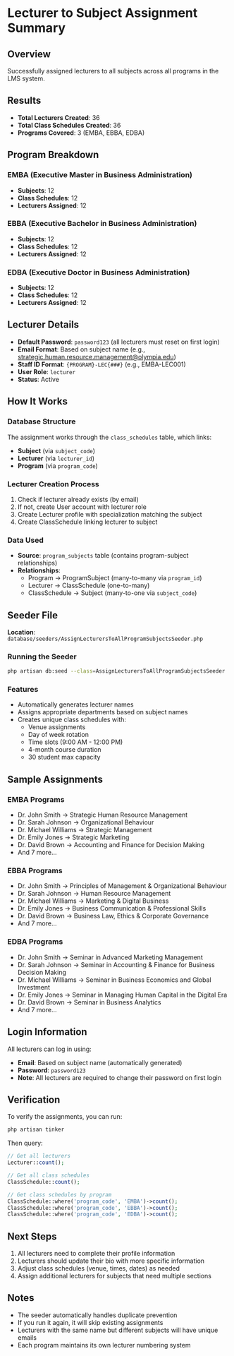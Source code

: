 # Lecturer to Subject Assignment Summary

## Overview
Successfully assigned lecturers to all subjects across all programs in the LMS system.

## Results
- **Total Lecturers Created**: 36
- **Total Class Schedules Created**: 36
- **Programs Covered**: 3 (EMBA, EBBA, EDBA)

## Program Breakdown

### EMBA (Executive Master in Business Administration)
- **Subjects**: 12
- **Class Schedules**: 12
- **Lecturers Assigned**: 12

### EBBA (Executive Bachelor in Business Administration)
- **Subjects**: 12
- **Class Schedules**: 12
- **Lecturers Assigned**: 12

### EDBA (Executive Doctor in Business Administration)
- **Subjects**: 12
- **Class Schedules**: 12
- **Lecturers Assigned**: 12

## Lecturer Details
- **Default Password**: `password123` (all lecturers must reset on first login)
- **Email Format**: Based on subject name (e.g., strategic.human.resource.management@olympia.edu)
- **Staff ID Format**: `{PROGRAM}-LEC{###}` (e.g., EMBA-LEC001)
- **User Role**: `lecturer`
- **Status**: Active

## How It Works

### Database Structure
The assignment works through the `class_schedules` table, which links:
- **Subject** (via `subject_code`)
- **Lecturer** (via `lecturer_id`)
- **Program** (via `program_code`)

### Lecturer Creation Process
1. Check if lecturer already exists (by email)
2. If not, create User account with lecturer role
3. Create Lecturer profile with specialization matching the subject
4. Create ClassSchedule linking lecturer to subject

### Data Used
- **Source**: `program_subjects` table (contains program-subject relationships)
- **Relationships**: 
  - Program → ProgramSubject (many-to-many via `program_id`)
  - Lecturer → ClassSchedule (one-to-many)
  - ClassSchedule → Subject (many-to-one via `subject_code`)

## Seeder File
**Location**: `database/seeders/AssignLecturersToAllProgramSubjectsSeeder.php`

### Running the Seeder
```bash
php artisan db:seed --class=AssignLecturersToAllProgramSubjectsSeeder
```

### Features
- Automatically generates lecturer names
- Assigns appropriate departments based on subject names
- Creates unique class schedules with:
  - Venue assignments
  - Day of week rotation
  - Time slots (9:00 AM - 12:00 PM)
  - 4-month course duration
  - 30 student max capacity

## Sample Assignments

### EMBA Programs
- Dr. John Smith → Strategic Human Resource Management
- Dr. Sarah Johnson → Organizational Behaviour
- Dr. Michael Williams → Strategic Management
- Dr. Emily Jones → Strategic Marketing
- Dr. David Brown → Accounting and Finance for Decision Making
- And 7 more...

### EBBA Programs
- Dr. John Smith → Principles of Management & Organizational Behaviour
- Dr. Sarah Johnson → Human Resource Management
- Dr. Michael Williams → Marketing & Digital Business
- Dr. Emily Jones → Business Communication & Professional Skills
- Dr. David Brown → Business Law, Ethics & Corporate Governance
- And 7 more...

### EDBA Programs
- Dr. John Smith → Seminar in Advanced Marketing Management
- Dr. Sarah Johnson → Seminar in Accounting & Finance for Business Decision Making
- Dr. Michael Williams → Seminar in Business Economics and Global Investment
- Dr. Emily Jones → Seminar in Managing Human Capital in the Digital Era
- Dr. David Brown → Seminar in Business Analytics
- And 7 more...

## Login Information
All lecturers can log in using:
- **Email**: Based on subject name (automatically generated)
- **Password**: `password123`
- **Note**: All lecturers are required to change their password on first login

## Verification
To verify the assignments, you can run:

```bash
php artisan tinker
```

Then query:
```php
// Get all lecturers
Lecturer::count();

// Get all class schedules
ClassSchedule::count();

// Get class schedules by program
ClassSchedule::where('program_code', 'EMBA')->count();
ClassSchedule::where('program_code', 'EBBA')->count();
ClassSchedule::where('program_code', 'EDBA')->count();
```

## Next Steps
1. All lecturers need to complete their profile information
2. Lecturers should update their bio with more specific information
3. Adjust class schedules (venue, times, dates) as needed
4. Assign additional lecturers for subjects that need multiple sections

## Notes
- The seeder automatically handles duplicate prevention
- If you run it again, it will skip existing assignments
- Lecturers with the same name but different subjects will have unique emails
- Each program maintains its own lecturer numbering system

